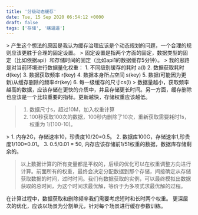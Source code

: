 ```yaml
---
title: '分级动态缓存'
date: Tue, 15 Sep 2020 06:54:12 +0000
draft: false
tags: ['存储', '瞎逼逼']
---
```


\> 产生这个想法的原因是我认为缓存治理应该是个动态规划的问题，一个合理的规则应该更胜于合理的固定设置。 > 固定设置是指两个方面的固定，数据类型的固定（比如依据api）和存储时间的固定（比如api1的数据缓存5分钟）。 \> 我的思路是对当前环境进行数据量化权重： 1. 不同级别缓存的耗时 a(l) 2. 数据获取耗时 d(key) 3. 数据获取频率 r(key) 4. 数据本身所占空间 s(key) 5. 数据(可能因为更新)从缓存删除的频率dr(key) 6. 每一级缓存的尺寸cs(l) > 数据量越小，获取频率越高的数据，应该存储在更快的介质中，并且存储更长时间。另一方面，缓存删除也应该是一个比较重要的指标。更新越快，存储权重应该越低。

> 1.  数据尺寸s，超过10M，加入权重计算
> 2.  100秒获取100次的数据，100秒内删除了10次，重新获取需要耗时1s，权重为 1/(100-10)。

\> 1. 内存2G，存储速率10，珍贵度10/20=0.5。 2. 数据库100G，存储速率1,珍贵度1/100=0.01。 3. 0.5/0.01 = 50, 内存应该存储前1/51权重的数据，数据库存储剩余的。

> 以上数据计算的所有变量都是平权的，后续的优化可以在权重调整方向进行计算。前面所有的权重，最终会决定分配数据到那个存储，间接确定从存储获取数据的时间，过时时间。我们有数据获取的实例，可以最终模拟出数据获取的总时间，为这个时间求最优解，等价于为多项式求最优解的过程。

在计算过程中，数据获取和删除频率我们需要考虑短时和长时两个权重。 更深层次的优化，应该以场景为分割单元，针对每个场景进行缓存参数训练。